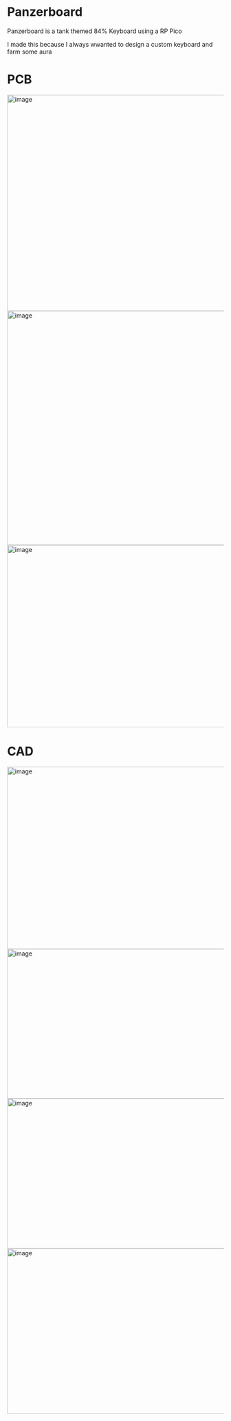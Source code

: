 # Panzerboard

Panzerboard is a tank themed 84% Keyboard using a RP Pico

I made this because I always wwanted to design a custom keyboard and farm some aura


# PCB 

<img width="1144" height="503" alt="image" src="https://github.com/user-attachments/assets/886a4376-2272-4c9a-bb0c-7a22b1756cf0" />

<img width="1166" height="545" alt="image" src="https://github.com/user-attachments/assets/6a810321-8d58-452e-a8a1-2400fd46c165" />

<img width="990" height="424" alt="image" src="https://github.com/user-attachments/assets/4e629708-f6fd-47f5-ba97-6440cc767435" />


# CAD

<img width="851" height="424" alt="image" src="https://github.com/user-attachments/assets/a89a4c33-f9f0-41ec-b9b3-7951d6c2994d" />

<img width="987" height="348" alt="image" src="https://github.com/user-attachments/assets/11d0b500-4422-4ac5-b9c0-f1ab4ebc30a5" />

<img width="964" height="349" alt="image" src="https://github.com/user-attachments/assets/137d4690-c3d2-4f40-a8b9-be64b9337905" />

<img width="1063" height="385" alt="image" src="https://github.com/user-attachments/assets/d8a2c790-9be9-4eca-bdc0-60c6de7422ae" />


